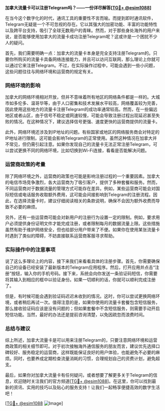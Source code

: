 **加拿大流量卡可以注册Telegram吗？——一份详尽解答[[TG💪+ @esim1088](https://t.me/s/esim1088)]**

在当今这个数字化的时代，通讯工具的重要性不言而喻。而提到即时通讯软件，Telegram无疑是一个不可忽视的存在。它以其强大的加密功能、丰富的功能特性以及跨平台支持，吸引了全球无数用户的青睐。然而，对于那些身处海外的用户来说，是否能够使用加拿大的流量卡成功注册Telegram呢？这或许是一个困扰不少人的疑问。

首先，我们需要明确一点：加拿大的流量卡本身是完全支持注册Telegram的。只要你所购买的流量卡具备网络连接能力，并且可以访问互联网，那么理论上你就可以通过它来注册Telegram。不过，在实际操作过程中，可能会遇到一些小问题，这些问题往往与网络环境和运营商的规定有关。

### **网络环境的影响**

加拿大的网络环境相对开放，但并不意味着所有地区的网络条件都是一样的。大城市如多伦多、温哥华等，由于人口密集和技术发展水平较高，网络覆盖较为完善，因此使用这些地方的流量卡注册Telegram的成功率通常较高。然而，在一些偏远地区或者山区，由于信号不稳定或网速较慢，可能会导致注册过程出现延迟甚至失败的情况。在这种情况下，建议选择信号更强、速度更快的运营商提供的流量卡。

此外，网络环境还涉及到IP地址的问题。有些国家或地区的网络服务商会对特定的IP地址进行限制，这可能会影响Telegram的正常使用。虽然这种情况在加拿大并不常见，但仍需引起注意。如果你发现自己的流量卡无法正常注册Telegram，可以尝试更换不同的网络环境，比如切换到Wi-Fi连接，看看是否能解决问题。

### **运营商政策的考量**

除了网络环境之外，运营商的政策也可能是影响注册过程的一个重要因素。加拿大的电信市场竞争激烈，各大运营商为了吸引客户，提供了多种套餐和服务。然而，不同运营商对于数据流量的管理方式可能存在差异。例如，某些运营商可能会对国际短信或电话服务收取额外费用，这可能会间接影响到Telegram的注册流程。因此，在选择流量卡时，建议仔细阅读相关的条款说明，确保不会因为额外收费而导致不必要的麻烦。

另外，还有一些运营商可能会对新用户的注册行为设置一定的限制。例如，要求用户必须提供身份证明文件才能完成注册，或者限制每月的数据流量上限。这些措施虽然有助于维护网络安全，但也给部分用户带来了不便。如果你在使用某张流量卡时遇到了类似的障碍，不妨直接联系运营商客服寻求帮助。

### **实际操作中的注意事项**

说了这么多理论上的内容，接下来我们来看看具体的注册步骤。首先，你需要确保自己的设备已经安装了最新版本的Telegram应用程序。然后，打开应用并点击“注册”按钮，输入你的手机号码。接下来，系统会向你发送一条验证码短信，你需要将其输入到相应的框中以验证身份。如果一切顺利的话，你就可以顺利完成注册了。

但是，有时候可能会遇到验证码迟迟未收到的情况。这时，你可以尝试更换网络环境，或者稍后再试一次。值得注意的是，如果你使用的流量卡套餐包含短信服务，那么接收验证码应该是没有问题的；但如果套餐中不含短信服务，则需要手动开启短信功能。当然，最好的办法还是提前咨询清楚，以免因疏忽而浪费时间。

### **总结与建议**

综上所述，加拿大流量卡是可以用来注册Telegram的，只要注意网络环境和运营商政策的相关细节即可。对于初次接触海外通信服务的朋友而言，建议优先选择口碑较好、服务稳定的运营商，这样既能保证良好的用户体验，也能避免不必要的麻烦。同时，也要养成定期检查流量消耗的习惯，合理规划自己的资费计划，避免超支。

最后，如果你对加拿大流量卡有任何疑问，或者想要了解更多关于Telegram的信息，欢迎随时关注我们的官方频道[[TG💪+ @esim1088](https://t.me/s/esim1088)]。在这里，你可以找到最新的资讯、实用的技巧以及贴心的服务支持！让我们一起畅享便捷高效的数字生活吧！

[[TG💪+ @esim1088](https://t.me/s/esim1088) ![Image](https://i.postimg.cc/4NQfJmqS/Snipaste-2025-05-13-00-14-12.png)]